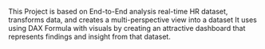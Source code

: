 This Project is based on End-to-End analysis real-time HR dataset, transforms data, and creates a multi-perspective view into a dataset
It uses using DAX Formula with visuals by creating an attractive dashboard that represents findings and insight from that dataset.
